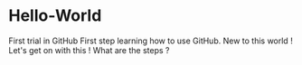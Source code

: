 # Hello-World
First trial in GitHub
First step learning how to use GitHub. New to this world !
Let's get on with this ! What are the steps ?

